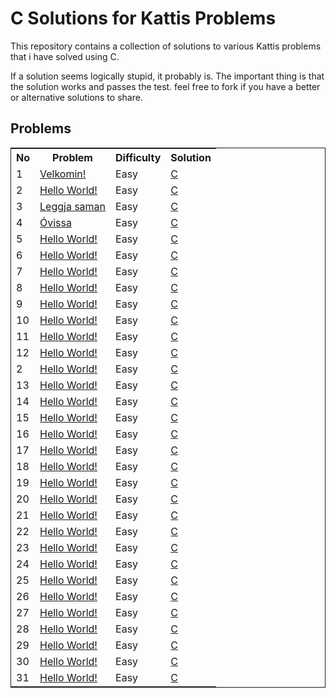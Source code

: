 # C Solutions for Kattis Problems
This repository contains a collection of solutions to various Kattis problems that i have solved using C.

If a solution seems logically stupid, it probably is. The important thing is that the solution works and passes the test.
feel free to fork if you have a better or alternative solutions to share.

## Problems
<table style="border: 1px solid; border-collapse: collapse">
  <tr>
    <th>No</th>
    <th>Problem</th>
    <th>Difficulty</th>
    <th>Solution</th>
  </tr>
  <tr>
    <td>1</td>
    <td><a href="https://open.kattis.com/problems/velkomin">Velkomin!</a></td>
    <td>Easy</td>
    <td><a href="https://github.com/ufarqrobbany/kattis_c/blob/main/velkomin.c">C</a></td>
  </tr>
  <tr>
    <td>2</td>
    <td><a href="https://open.kattis.com/problems/hello">Hello World!</a></td>
    <td>Easy</td>
    <td><a href="https://github.com/ufarqrobbany/kattis_c/blob/main/helloworld.c">C</a></td>
  </tr>
  <tr>
    <td>3</td>
    <td><a href="https://open.kattis.com/problems/leggjasaman">Leggja saman</a></td>
    <td>Easy</td>
    <td><a href="https://github.com/ufarqrobbany/kattis_c/blob/main/leggjasaman.c">C</a></td>
  </tr>
  <tr>
    <td>4</td>
    <td><a href="https://open.kattis.com/problems/ovissa">Óvissa</a></td>
    <td>Easy</td>
    <td><a href="https://github.com/ufarqrobbany/kattis_c/blob/main/ovissa.c">C</a></td>
  </tr>
  <tr>
    <td>5</td>
    <td><a href="https://open.kattis.com/problems/hello">Hello World!</a></td>
    <td>Easy</td>
    <td><a href="https://github.com/ufarqrobbany/kattis_c/blob/main/helloworld.c">C</a></td>
  </tr>
  <tr>
    <td>6</td>
    <td><a href="https://open.kattis.com/problems/hello">Hello World!</a></td>
    <td>Easy</td>
    <td><a href="https://github.com/ufarqrobbany/kattis_c/blob/main/helloworld.c">C</a></td>
  </tr>
  <tr>
    <td>7</td>
    <td><a href="https://open.kattis.com/problems/hello">Hello World!</a></td>
    <td>Easy</td>
    <td><a href="https://github.com/ufarqrobbany/kattis_c/blob/main/helloworld.c">C</a></td>
  </tr>
  <tr>
    <td>8</td>
    <td><a href="https://open.kattis.com/problems/hello">Hello World!</a></td>
    <td>Easy</td>
    <td><a href="https://github.com/ufarqrobbany/kattis_c/blob/main/helloworld.c">C</a></td>
  </tr>
  <tr>
    <td>9</td>
    <td><a href="https://open.kattis.com/problems/hello">Hello World!</a></td>
    <td>Easy</td>
    <td><a href="https://github.com/ufarqrobbany/kattis_c/blob/main/helloworld.c">C</a></td>
  </tr>
  <tr>
    <td>10</td>
    <td><a href="https://open.kattis.com/problems/hello">Hello World!</a></td>
    <td>Easy</td>
    <td><a href="https://github.com/ufarqrobbany/kattis_c/blob/main/helloworld.c">C</a></td>
  </tr>
  <tr>
    <td>11</td>
    <td><a href="https://open.kattis.com/problems/hello">Hello World!</a></td>
    <td>Easy</td>
    <td><a href="https://github.com/ufarqrobbany/kattis_c/blob/main/helloworld.c">C</a></td>
  </tr>
  <tr>
    <td>12</td>
    <td><a href="https://open.kattis.com/problems/hello">Hello World!</a></td>
    <td>Easy</td>
    <td><a href="https://github.com/ufarqrobbany/kattis_c/blob/main/helloworld.c">C</a></td>
  </tr>
  <tr>
    <td>2</td>
    <td><a href="https://open.kattis.com/problems/hello">Hello World!</a></td>
    <td>Easy</td>
    <td><a href="https://github.com/ufarqrobbany/kattis_c/blob/main/helloworld.c">C</a></td>
  </tr>
  <tr>
    <td>13</td>
    <td><a href="https://open.kattis.com/problems/hello">Hello World!</a></td>
    <td>Easy</td>
    <td><a href="https://github.com/ufarqrobbany/kattis_c/blob/main/helloworld.c">C</a></td>
  </tr>
  <tr>
    <td>14</td>
    <td><a href="https://open.kattis.com/problems/hello">Hello World!</a></td>
    <td>Easy</td>
    <td><a href="https://github.com/ufarqrobbany/kattis_c/blob/main/helloworld.c">C</a></td>
  </tr>
  <tr>
    <td>15</td>
    <td><a href="https://open.kattis.com/problems/hello">Hello World!</a></td>
    <td>Easy</td>
    <td><a href="https://github.com/ufarqrobbany/kattis_c/blob/main/helloworld.c">C</a></td>
  </tr>
  <tr>
    <td>16</td>
    <td><a href="https://open.kattis.com/problems/hello">Hello World!</a></td>
    <td>Easy</td>
    <td><a href="https://github.com/ufarqrobbany/kattis_c/blob/main/helloworld.c">C</a></td>
  </tr>
  <tr>
    <td>17</td>
    <td><a href="https://open.kattis.com/problems/hello">Hello World!</a></td>
    <td>Easy</td>
    <td><a href="https://github.com/ufarqrobbany/kattis_c/blob/main/helloworld.c">C</a></td>
  </tr>
  <tr>
    <td>18</td>
    <td><a href="https://open.kattis.com/problems/hello">Hello World!</a></td>
    <td>Easy</td>
    <td><a href="https://github.com/ufarqrobbany/kattis_c/blob/main/helloworld.c">C</a></td>
  </tr>
  <tr>
    <td>19</td>
    <td><a href="https://open.kattis.com/problems/hello">Hello World!</a></td>
    <td>Easy</td>
    <td><a href="https://github.com/ufarqrobbany/kattis_c/blob/main/helloworld.c">C</a></td>
  </tr>
  <tr>
    <td>20</td>
    <td><a href="https://open.kattis.com/problems/hello">Hello World!</a></td>
    <td>Easy</td>
    <td><a href="https://github.com/ufarqrobbany/kattis_c/blob/main/helloworld.c">C</a></td>
  </tr>
  <tr>
    <td>21</td>
    <td><a href="https://open.kattis.com/problems/hello">Hello World!</a></td>
    <td>Easy</td>
    <td><a href="https://github.com/ufarqrobbany/kattis_c/blob/main/helloworld.c">C</a></td>
  </tr>
  <tr>
    <td>22</td>
    <td><a href="https://open.kattis.com/problems/hello">Hello World!</a></td>
    <td>Easy</td>
    <td><a href="https://github.com/ufarqrobbany/kattis_c/blob/main/helloworld.c">C</a></td>
  </tr>
  <tr>
    <td>23</td>
    <td><a href="https://open.kattis.com/problems/hello">Hello World!</a></td>
    <td>Easy</td>
    <td><a href="https://github.com/ufarqrobbany/kattis_c/blob/main/helloworld.c">C</a></td>
  </tr>
  <tr>
    <td>24</td>
    <td><a href="https://open.kattis.com/problems/hello">Hello World!</a></td>
    <td>Easy</td>
    <td><a href="https://github.com/ufarqrobbany/kattis_c/blob/main/helloworld.c">C</a></td>
  </tr>
  <tr>
    <td>25</td>
    <td><a href="https://open.kattis.com/problems/hello">Hello World!</a></td>
    <td>Easy</td>
    <td><a href="https://github.com/ufarqrobbany/kattis_c/blob/main/helloworld.c">C</a></td>
  </tr>
  <tr>
    <td>26</td>
    <td><a href="https://open.kattis.com/problems/hello">Hello World!</a></td>
    <td>Easy</td>
    <td><a href="https://github.com/ufarqrobbany/kattis_c/blob/main/helloworld.c">C</a></td>
  </tr>
  <tr>
    <td>27</td>
    <td><a href="https://open.kattis.com/problems/hello">Hello World!</a></td>
    <td>Easy</td>
    <td><a href="https://github.com/ufarqrobbany/kattis_c/blob/main/helloworld.c">C</a></td>
  </tr>
  <tr>
    <td>28</td>
    <td><a href="https://open.kattis.com/problems/hello">Hello World!</a></td>
    <td>Easy</td>
    <td><a href="https://github.com/ufarqrobbany/kattis_c/blob/main/helloworld.c">C</a></td>
  </tr>
  <tr>
    <td>29</td>
    <td><a href="https://open.kattis.com/problems/hello">Hello World!</a></td>
    <td>Easy</td>
    <td><a href="https://github.com/ufarqrobbany/kattis_c/blob/main/helloworld.c">C</a></td>
  </tr>
  <tr>
    <td>30</td>
    <td><a href="https://open.kattis.com/problems/hello">Hello World!</a></td>
    <td>Easy</td>
    <td><a href="https://github.com/ufarqrobbany/kattis_c/blob/main/helloworld.c">C</a></td>
  </tr>
  <tr>
    <td>31</td>
    <td><a href="https://open.kattis.com/problems/hello">Hello World!</a></td>
    <td>Easy</td>
    <td><a href="https://github.com/ufarqrobbany/kattis_c/blob/main/helloworld.c">C</a></td>
  </tr>
</table>
